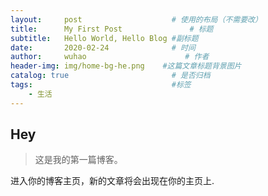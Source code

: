 ```yaml
---
layout:     post                    # 使用的布局（不需要改）
title:      My First Post               # 标题 
subtitle:   Hello World, Hello Blog #副标题
date:       2020-02-24              # 时间
author:     wuhao                      # 作者
header-img: img/home-bg-he.png    #这篇文章标题背景图片
catalog: true                       # 是否归档
tags:                               #标签
    - 生活
---
```




## Hey

>这是我的第一篇博客。

进入你的博客主页，新的文章将会出现在你的主页上.